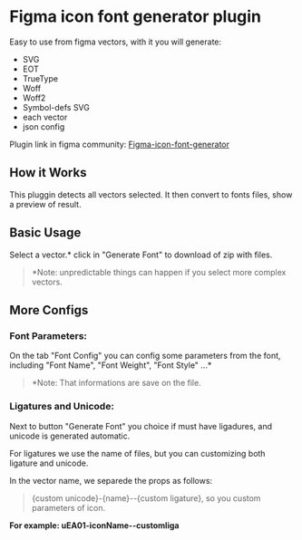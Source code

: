 # Figma icon font generator plugin
Easy to use from figma vectors, with it you will generate:

- SVG
- EOT
- TrueType
- Woff
- Woff2
- Symbol-defs SVG
- each vector
- json config

Plugin link in figma community: [Figma-icon-font-generator](https://www.figma.com/community/plugin/1136442533698384554/Figma-icon-font-generator)

## How it Works

This pluggin detects all vectors selected. It then convert to fonts files, show a preview of result.

## Basic Usage

Select a vector.*
click in "Generate Font" to download of zip with files.

> *Note: unpredictable things can happen if you select more complex vectors.

## More Configs

### Font Parameters:
On the tab "Font Config" you can config some parameters from the font, including "Font Name", "Font Weight", "Font Style" ...*

> *Note: That informations are save on the file.

### Ligatures and Unicode:

Next to button "Generate Font" you choice if must have ligadures, and unicode is generated automatic.

For ligatures we use the name of files, but you can customizing both ligature and unicode.

In the vector name, we separede the props as follows:

> {custom unicode}-{name}--{custom ligature}, so you custom parameters of icon.

**For example: uEA01-iconName--customliga**
